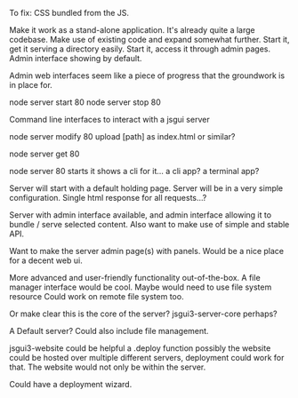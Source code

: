 To fix:
CSS bundled from the JS.


Make it work as a stand-alone application.
  It's already quite a large codebase. Make use of existing code and expand somewhat further.
Start it, get it serving a directory easily.
Start it, access it through admin pages.
  Admin interface showing by default.

Admin web interfaces seem like a piece of progress that the groundwork is in place for.

node server start 80
node server stop 80

Command line interfaces to interact with a jsgui server

node server modify 80 upload \[path\] as index.html
  or similar?

node server get 80

node server 80
  starts it
  shows a cli for it...
  a cli app?
  a terminal app?


Server will start with a default holding page.
Server will be in a very simple configuration.
Single html response for all requests...?


Server with admin interface available, and admin interface allowing it to bundle / serve selected content.
Also want to make use of simple and stable API.

Want to make the server admin page(s) with panels.
Would be a nice place for a decent web ui.

More advanced and user-friendly functionality out-of-the-box.
A file manager interface would be cool.
Maybe would need to use file system resource
Could work on remote file system too.

Or make clear this is the core of the server?
jsgui3-server-core perhaps?

A Default server? Could also include file management.


jsgui3-website could be helpful
a .deploy function
possibly the website could be hosted over multiple different servers, deployment could work for that.
The website would not only be within the server.

Could have a deployment wizard.












